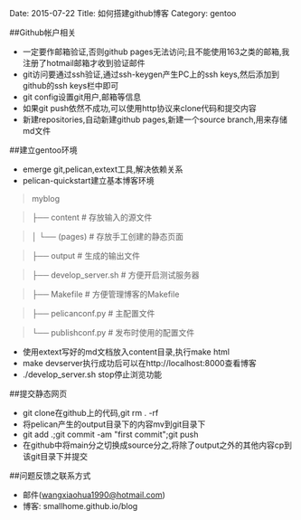 Date: 2015-07-22
Title: 如何搭建github博客
Category: gentoo

##Github帐户相关
* 一定要作邮箱验证,否则github pages无法访问;且不能使用163之类的邮箱,我注册了hotmail邮箱才收到验证邮件
* git访问要通过ssh验证,通过ssh-keygen产生PC上的ssh keys,然后添加到github的ssh keys栏中即可
* git config设置git用户,邮箱等信息
* 如果git push依然不成功,可以使用http协议来clone代码和提交内容
* 新建repositories,自动新建github pages,新建一个source branch,用来存储md文件


##建立gentoo环境

* emerge git,pelican,extext工具,解决依赖关系
* pelican-quickstart建立基本博客环境
>myblog

>├── content # 存放输入的源文件

>│ └── (pages) # 存放手工创建的静态页面

>├── output # 生成的输出文件

>├── develop_server.sh # 方便开启测试服务器

>├── Makefile # 方便管理博客的Makefile

>├── pelicanconf.py # 主配置文件

>└── publishconf.py # 发布时使用的配置文件

* 使用extext写好的md文档放入content目录,执行make html
* make devserver执行成功后可以在http://localhost:8000查看博客
* ./develop_server.sh stop停止浏览功能


##提交静态网页
* git clone在github上的代码,git rm . -rf
* 将pelican产生的output目录下的内容mv到git目录下
* git add .;git commit -am "first commit";git push
* 在github中将main分之切换成source分之,将除了output之外的其他内容cp到该git目录下并提交


##问题反馈之联系方式
* 邮件(wangxiaohua1990@hotmail.com)
* 博客: smallhome.github.io/blog

